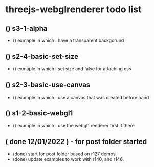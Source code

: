 # threejs-webglrenderer todo list

## () s3-1-alpha
* () exmaple in which I have a transparent backgorund

## () s2-4-basic-set-size
* () exmaple in which I set size and false for attaching css

## () s2-3-basic-use-canvas
* () example in which I use a canvas that was created before hand

## () s1-2-basic-webgl1
* () example in which I use the webgl1 renderer first if there

## ( done 12/01/2022 ) - for post folder started
* (done) start for post folder based on r127 demos
* (done) update examples to work with r140, and r146. 